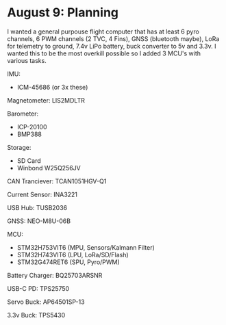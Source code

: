 # August 9: Planning

I wanted a general purpouse flight computer that has at least 6 pyro channels, 6 PWM channels (2 TVC, 4 Fins), GNSS (bluetooth maybe), LoRa for telemetry to ground, 7.4v LiPo battery, buck converter to 5v and 3.3v. I wanted this to be the most overkill possible so I added 3 MCU's with various tasks.

IMU:

- ICM-45686 (or 3x these)

Magnetometer: LIS2MDLTR

Barometer:

- ICP-20100
- BMP388

Storage:

- SD Card
- Winbond W25Q256JV

CAN Tranciever: TCAN1051HGV-Q1

Current Sensor: INA3221

USB Hub: TUSB2036

GNSS: NEO-M8U-06B

MCU:

- STM32H753VIT6 (MPU, Sensors/Kalmann Filter)
- STM32H743VIT6 (LPU, LoRa/SD/Flash)
- STM32G474RET6 (SPU, Pyro/PWM)

Battery Charger: BQ25703ARSNR

USB-C PD: TPS25750

Servo Buck: AP64501SP-13

3.3v Buck: TPS5430
